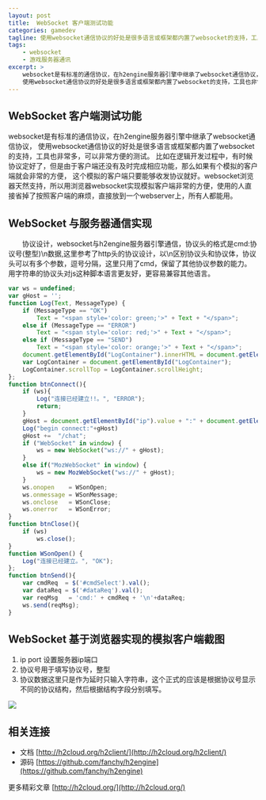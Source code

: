 ```yaml
---
layout: post
title:  WebSocket 客户端测试功能
categories: gamedev
tagline: 使用websocket通信协议的好处是很多语言或框架都内置了websocket的支持，工具也非常多，可以非常方便的测试
tags:
    - websocket
    - 游戏服务器通讯
excerpt: >
    websocket是有标准的通信协议，在h2engine服务器引擎中继承了websocket通信协议，
    使用websocket通信协议的好处是很多语言或框架都内置了websocket的支持，工具也非常多，可以非常方便的测试。
---
```

## WebSocket 客户端测试功能
websocket是有标准的通信协议，在h2engine服务器引擎中继承了websocket通信协议，
使用websocket通信协议的好处是很多语言或框架都内置了websocket的支持，工具也非常多，可以非常方便的测试。
比如在逻辑开发过程中，有时候协议定好了，但是由于客户端还没有及时完成相应功能，那么如果有个模拟的客户端就会非常的方便，
这个模拟的客户端只要能够收发协议就好。websocket浏览器天然支持，所以用浏览器websocket实现模拟客户端非常的方便，使用的人直接省掉了按照客户端的麻烦，直接放到一个webserver上，所有人都能用。

## WebSocket 与服务器通信实现
　　协议设计，websocket与h2engine服务器引擎通信，协议头的格式是cmd:协议号(整型)\n数据,这里参考了http头的协议设计，以\n区别协议头和协议体，协议头可以有多个参数，逗号分隔，这里只用了cmd，保留了其他协议参数的能力。用字符串的协议头对js这种脚本语言更友好，更容易兼容其他语言。
```javascript
var ws = undefined;
var gHost = '';
function Log(Text, MessageType) {
    if (MessageType == "OK") 
        Text = "<span style='color: green;'>" + Text + "</span>";
    else if (MessageType == "ERROR") 
        Text = "<span style='color: red;'>" + Text + "</span>";
    else if (MessageType == "SEND") 
        Text = "<span style='color: orange;'>" + Text + "</span>";
    document.getElementById("LogContainer").innerHTML = document.getElementById("LogContainer").innerHTML + Text + "<br />";
    var LogContainer = document.getElementById("LogContainer");
    LogContainer.scrollTop = LogContainer.scrollHeight;
};
function btnConnect(){
    if (ws){
        Log("连接已经建立!!。", "ERROR");
        return;
    }
    gHost = document.getElementById("ip").value + ":" + document.getElementById("port").value;
    Log("begin connect:"+gHost)
    gHost +=  "/chat";
    if ("WebSocket" in window) {
        ws = new WebSocket("ws://" + gHost);
    }
    else if("MozWebSocket" in window) {
        ws = new MozWebSocket("ws://" + gHost);
    }
    ws.onopen    = WSonOpen;
    ws.onmessage = WSonMessage;
    ws.onclose   = WSonClose;
    ws.onerror   = WSonError;
}
function btnClose(){
    if (ws)
        ws.close();
}
function WSonOpen() {
    Log("连接已经建立。", "OK");
};
function btnSend(){
    var cmdReq  = $('#cmdSelect').val();
    var dataReq = $('#dataReq').val();
    var reqMsg   = 'cmd:' + cmdReq + '\n'+dataReq;
    ws.send(reqMsg);
}
```

## WebSocket 基于浏览器实现的模拟客户端截图
1.  ip port 设置服务器ip端口
2.  协议号用于填写协议号，整型
3.  协议数据这里只是作为延时只输入字符串，这个正式的应该是根据协议号显示不同的协议结构，然后根据结构字段分别填写。

![](/assets/img/websocketmoni/websocketmoni1.png)

## 相关连接
- 文档 [http://h2cloud.org/h2client/](http://h2cloud.org/h2client/)
- 源码 [https://github.com/fanchy/h2engine](https://github.com/fanchy/h2engine)

更多精彩文章 [http://h2cloud.org/](http://h2cloud.org/)


